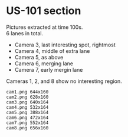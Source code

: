 # US-101 section

Pictures extracted at time 100s.\
6 lanes in total.

 - Camera 3, last interesting spot, rightmost
 - Camera 4, middle of extra lane
 - Camera 5, as above
 - Camera 6, merging lane
 - Camera 7, early mergin lane

Cameras 1, 2, and 8 show no interesting region.

```
cam1.png 644x160
cam2.png 628x160
cam3.png 640x164
cam4.png 532x164
cam5.png 388x164
cam6.png 472x164
cam7.png 552x164
cam8.png 656x160
```